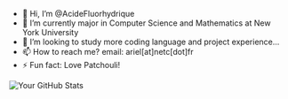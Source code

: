 - 👋 Hi, I’m @AcideFluorhydrique
- 🌱 I’m currently major in Computer Science and Mathematics at New York University
- 💞️ I’m looking to study more coding language and project experience...
- 📫 How to reach me? email: ariel[at]netc[dot]fr
- ⚡ Fun fact: Love Patchouli!

![Your GitHub Stats](https://github-readme-stats.vercel.app/api/top-langs/?username=AcideFluorhydrique&layout=compact&theme=radical)

<!---
AcideFluorhydrique/AcideFluorhydrique is a ✨ special ✨ repository because its `README.md` (this file) appears on your GitHub profile.
You can click the Preview link to take a look at your changes.
--->
